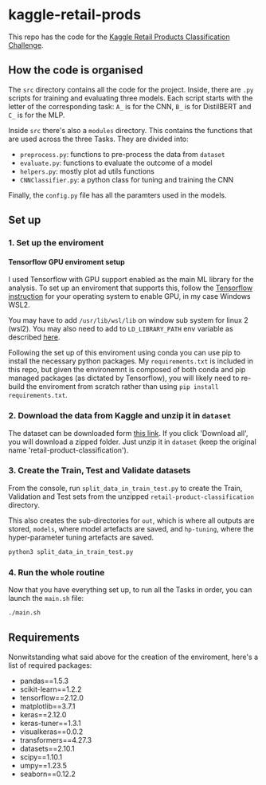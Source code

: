 # kaggle-retail-prods

This repo has the code for the [Kaggle Retail Products Classification Challenge](https://www.kaggle.com/competitions/retail-products-classification/overview).

## How the code is organised

The `src` directory contains all the code for the project. Inside, there are `.py` scripts for training and evaluating three models. Each script starts with the letter of the corresponding task: `A_` is for the CNN, `B_` is for DistilBERT and `C_` is for the MLP.

Inside `src` there's also a `modules` directory. This contains the functions that are used across the three Tasks. They are divided into:

* `preprocess.py`: functions to pre-process the data from `dataset`
* `evaluate.py`: functions to evaluate the outcome of a model
* `helpers.py`: mostly plot ad utils functions 
* `CNNClassifier.py`: a python class for tuning and training the CNN

Finally, the `config.py` file has all the paramters used in the models.

## Set up

### 1. Set up the enviroment

#### Tensorflow GPU enviroment setup

I used Tensorflow with GPU support enabled as the main ML library for the analysis. To set up an enviroment that supports this, follow the [Tensorflow instruction](https://www.tensorflow.org/install/pip#windows-wsl2) for your operating system to enable GPU, in my case Windows WSL2.

You may have to add `/usr/lib/wsl/lib` on window sub system for linux 2 (wsl2). You may also need to add to `LD_LIBRARY_PATH` env variable as described [here](https://github.com/microsoft/WSL/issues/8587).

Following the set up of this enviroment using conda you can use pip to install the necessary python packages. My `requirements.txt` is included in this repo, but given the environemnt is composed of both conda and pip managed packages (as dictated by Tensorflow), you will likely need to re-build the enviroment from scratch rather than using `pip install requirements.txt`.

### 2. Download the data from Kaggle and unzip it in `dataset`

The dataset can be downloaded form [this link](https://www.kaggle.com/competitions/retail-products-classification/data). If you click 'Download all', you will download a zipped folder. Just unzip it in `dataset` (keep the original name 'retail-product-classification').

### 3. Create the Train, Test and Validate datasets

From the console, run `split_data_in_train_test.py` to create the Train, Validation and Test sets from the unzipped `retail-product-classification` directory.

This also creates the sub-directories for `out`, which is where all outputs are stored, `models`, where model artefacts are saved, and `hp-tuning`, where the hyper-parameter tuning artefacts are saved.

```sh
python3 split_data_in_train_test.py
```

### 4. Run the whole routine

Now that you have everything set up, to run all the Tasks in order, you can launch the `main.sh` file:

```sh
./main.sh
```

## Requirements

Nonwitstanding what said above for the creation of the enviroment, here's a list of required packages:

* pandas==1.5.3
* scikit-learn==1.2.2
* tensorflow==2.12.0
* matplotlib==3.7.1
* keras==2.12.0
* keras-tuner==1.3.1
* visualkeras==0.0.2
* transformers==4.27.3
* datasets==2.10.1
* scipy==1.10.1
* umpy==1.23.5
* seaborn==0.12.2
